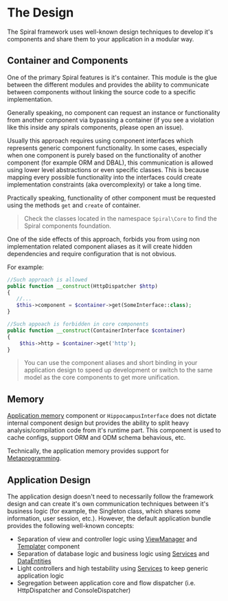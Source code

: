 # The Design
The Spiral framework uses well-known design techniques to develop it's components and share them to your application in a modular way.

## Container and Components
One of the primary Spiral features is it's container. This module is the glue between the different modules and provides the ability to communicate between components without linking the source code to a specific implementation.

Generally speaking, no component can request an instance or functionality from another component via bypassing a container (if you see a violation like this inside any spirals components, please open an issue).

Usually this approach requires using component interfaces which represents generic component functionality. In some cases, especially when one component is purely based on the functionality of another component (for example ORM and DBAL), this communication is allowed using lower level abstractions or even specific classes. This is because mapping every possible functionality into the interfaces could create implementation constraints (aka overcomplexity) or take a long time.

Practically speaking, functionality of other component must be requested using the methods `get` and `create` of container.

> Check the classes located in the namespace `Spiral\Core` to find the Spiral components foundation.

One of the side effects of this approach, forbids you from using non implementation related component aliases as it will create hidden dependencies and require configuration that is not obvious.

For example:

```php
//Such approach is allowed
public function __construct(HttpDispatcher $http)
{
   //...
   $this->component = $container->get(SomeInterface::class);
}
```

```php
//Such appoach is forbidden in core components
public function __construct(ContainerInterface $container)
{
    $this->http = $container->get('http');
}
```

> You can use the component aliases and short binding in your application design to speed up development or switch to the same model as the core components to get more unification.

## Memory
[Application memory](memory.md) component or `HippocampusInterface` does not dictate internal component design but provides the ability to split heavy analysis/compilation code from it's runtime part. This component is used to cache configs, support ORM and ODM schema behavious, etc.

Technically, the application memory provides support for [Metaprogramming](https://en.wikipedia.org/wiki/Metaprogramming).

## Application Design
The application design doesn't need to necessarily follow the framework design and can create it's own communication techniques between it's business logic (for example, the Singleton class, which shares some information, user session, etc.). However, the default application bundle provides the following well-known concepts:
  * Separation of view and controller logic using [ViewManager](/components/views.md) and [Templater](/templates/basic.md) component 
  * Separation of database logic and business logic using [Services](/application/services.md) and [DataEntities](/components/entity.md)
  * Light controllers and high testability using [Services](/application/services.md) to keep generic application logic
  * Segregation between application core and flow dispatcher (i.e. HttpDispatcher and ConsoleDispatcher)
